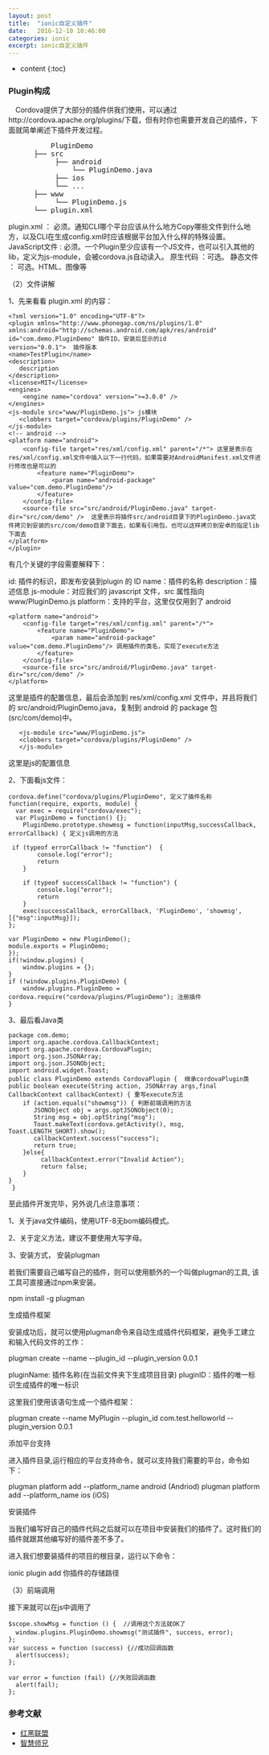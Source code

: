 ```yaml
---
layout: post
title:  "ionic自定义插件"
date:   2016-12-10 10:46:00
categories: ionic
excerpt: ionic自定义插件
---
```


* content
{:toc}


### Plugin构成

　Cordova提供了大部分的插件供我们使用，可以通过http://cordova.apache.org/plugins/下载，但有时你也需要开发自己的插件，下面就简单阐述下插件开发过程。
<pre>
          PluginDemo
      ├── src
           ├── android
               └── PluginDemo.java
           ├── ios
           └── ...
      ├── www
           └── PluginDemo.js
      └── plugin.xml
</pre>


plugin.xml ： 必须。通知CLI哪个平台应该从什么地方Copy哪些文件到什么地方，以及CLI在生成config.xml时应该根据平台加入什么样的特殊设置。
JavaScript文件 : 必须。一个Plugin至少应该有一个JS文件，也可以引入其他的lib，定义为js-module，会被cordova.js自动读入。
原生代码 ：可选。
静态文件 ： 可选。HTML、图像等


（2）文件讲解

  1、先来看看 plugin.xml 的内容：

    <?xml version="1.0" encoding="UTF-8"?>
    <plugin xmlns="http://www.phonegap.com/ns/plugins/1.0"
    xmlns:android="http://schemas.android.com/apk/res/android"
    id="com.demo.PluginDemo" 插件ID，安装后显示的id
    version="0.0.1">  插件版本
    <name>TestPlugin</name>
    <description>
       description
    </description>
    <license>MIT</license>
    <engines>
        <engine name="cordova" version=">=3.0.0" />
    </engines>
    <js-module src="www/PluginDemo.js"> js模块
       <clobbers target="cordova/plugins/PluginDemo" />
    </js-module>
    <!-- android -->
    <platform name="android">
        <config-file target="res/xml/config.xml" parent="/*"> 这里是表示在res/xml/config.xml文件中插入以下一行代码，如果需要对AndroidManifest.xml文件进行修改也是可以的
            <feature name="PluginDemo">
                <param name="android-package" value="com.demo.PluginDemo"/>
            </feature>
        </config-file>
        <source-file src="src/android/PluginDemo.java" target-dir="src/com/demo" />  这里表示将插件src/android目录下的PluginDemo.java文件拷贝到安装的src/com/demo目录下面去，如果有引用包，也可以这样拷贝到安卓的指定lib下面去
    </platform>
    </plugin>
  


有几个关键的字段需要解释下：


  id: 插件的标识，即发布安装到plugin 的 ID
  name：插件的名称
  description：描述信息
  js-module：对应我们的 javascript 文件，src 属性指向 www/PluginDemo.js
  platform：支持的平台，这里仅仅用到了 android


    <platform name="android">
        <config-file target="res/xml/config.xml" parent="/*">
            <feature name="PluginDemo">
                <param name="android-package" value="com.demo.PluginDemo"/> 调用插件的类名，实现了execute方法
            </feature>
        </config-file>
        <source-file src="src/android/PluginDemo.java" target-dir="src/com/demo" />
    </platform>


这里是插件的配置信息，最后会添加到 res/xml/config.xml 文件中，并且将我们的 src/android/PluginDemo.java，复制到 android 的 package 包(src/com/demo)中。

       <js-module src="www/PluginDemo.js">
       <clobbers target="cordova/plugins/PluginDemo" />
       </js-module>


这里是js的配置信息

2、下面看js文件：

 
    cordova.define("cordova/plugins/PluginDemo", 定义了插件名称
    function(require, exports, module) {
      var exec = require("cordova/exec");
      var PluginDemo = function() {};
        PluginDemo.prototype.showmsg = function(inputMsg,successCallback,   errorCallback) { 定义js调用的方法
        
     if (typeof errorCallback != "function")  {
            console.log("error");
            return
        }
    
        if (typeof successCallback != "function") {
            console.log("error");
            return
        }
        exec(successCallback, errorCallback, 'PluginDemo', 'showmsg', [{"msg":inputMsg}]);
    };
    
    var PluginDemo = new PluginDemo();
    module.exports = PluginDemo;
    });
    if(!window.plugins) {
        window.plugins = {};
    }
    if (!window.plugins.PluginDemo) {
        window.plugins.PluginDemo = cordova.require("cordova/plugins/PluginDemo"); 注册插件
    }

3、最后看Java类

    package com.demo;
    import org.apache.cordova.CallbackContext;
    import org.apache.cordova.CordovaPlugin;
    import org.json.JSONArray;
    import org.json.JSONObject;
    import android.widget.Toast;
    public class PluginDemo extends CordovaPlugin {  继承cordovaPlugin类
    public boolean execute(String action, JSONArray args,final CallbackContext callbackContext) { 重写execute方法
        if (action.equals("showmsg")) { 判断前端调用的方法
           JSONObject obj = args.optJSONObject(0);
           String msg = obj.optString("msg");
           Toast.makeText(cordova.getActivity(), msg, Toast.LENGTH_SHORT).show();
           callbackContext.success("success");
           return true;
        }else{
             callbackContext.error("Invalid Action");
             return false;
        }
    }
     }

至此插件开发完毕，另外说几点注意事项：

1、关于java文件编码，使用UTF-8无bom编码模式。

2、关于定义方法，建议不要使用大写字母。

3、安装方式，
安装plugman

若我们需要自己编写自己的插件，则可以使用额外的一个叫做plugman的工具, 该工具可直接通过npm来安装。

npm install -g plugman

生成插件框架

安装成功后，就可以使用plugman命令来自动生成插件代码框架，避免手工建立和输入代码文件的工作：

plugman create --name  --plugin_id  --plugin_version 0.0.1

pluginName: 插件名称(在当前文件夹下生成项目目录) pluginID：插件的唯一标识生成插件的唯一标识

这里我们使用该语句生成一个插件框架：

plugman create --name MyPlugin --plugin_id com.test.helloworld --plugin_version 0.0.1

添加平台支持

进入插件目录,运行相应的平台支持命令，就可以支持我们需要的平台，命令如下：

plugman platform add --platform_name android (Andriod)
plugman platform add --platform_name ios    (iOS)

安装插件

当我们编写好自己的插件代码之后就可以在项目中安装我们的插件了。这时我们的插件就跟其他编写好的插件差不多了。


进入我们想要装插件的项目的根目录，运行以下命令：

ionic plugin add 你插件的存储路径

（3）前端调用

接下来就可以在js中调用了

    $scope.showMsg = function () {  //调用这个方法就OK了
      window.plugins.PluginDemo.showmsg("测试插件", success, error);
    };
    var success = function (success) {//成功回调函数
      alert(success);
    };

    var error = function (fail) {//失败回调函数
      alert(fail);
    };





### 参考文献
 * [红黑联盟](http://www.2cto.com/kf/201608/536220.html)
 * [智慧师兄](http://www.ionic.ren/2015/11/26/ionic%E5%AE%9E%E7%94%A8%E5%8A%9F%E8%83%BD%E4%B8%89-%E7%BC%96%E5%86%99cordova%E6%8F%92%E4%BB%B6plugin/)



